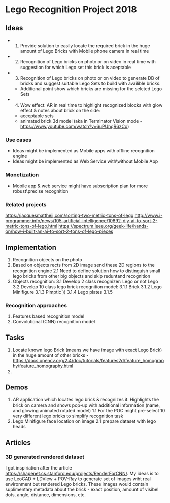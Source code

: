 # Lego Recognition Project 2018

## Ideas
* 1. Provide solution to easily locate the required brick in the huge amount of Lego Bricks with Mobile phone camera in real time
* 2. Recognition of Lego bricks on photo or on video in real time with suggestion for which Lego set this brick is aceptable
* 3. Recognition of Lego bricks on photo or on video to generate DB of bricks and suggest suitable Lego Sets to build with availible bricks.
	* Additional point show which bricks are missing for the selcted Lego Sets
* 4. Wow effect: AR in real time to highlight recognized blocks with glow effect & notes about brick on the side:
	* acceptable sets
	* animated brick 3d model (aka in Terminator Vision mode - https://www.youtube.com/watch?v=6uPUhqR6zCo)

### Use cases
* Ideas might be implemented as Mobile apps with offline recognition engine
* Ideas might be implemented as Web Service with\without Mobile App  

### Monetization
* Mobile app & web service might have subscription plan for more robust\precise recognition

### Related projects
https://jacquesmattheij.com/sorting-two-metric-tons-of-lego
http://www.i-programmer.info/news/105-artificial-intelligence/10892-diy-ai-to-sort-2-metric-tons-of-lego.html
https://spectrum.ieee.org/geek-life/hands-on/how-i-built-an-ai-to-sort-2-tons-of-lego-pieces

## Implementation
1. Recognition objects on the photo
2. Based on objects rects from 2D image send these 2D regions to the recognition engine
	2.1 Need to define solution how to distinguish small lego bricks from other big objects and skip reduntand recognition
3. Objects recognition:
	3.1 Develop 2 class recognizer: Lego or not Lego
	3.2 Develop 10 class lego brick recognition model:
		3.1.1 Brick
		3.1.2 Lego Minifigure
		3.1.3 Pimptic ))
		3.1.4 Lego plates
		3.1.5 
		
### Recognition approaches
1. Features based recognition model
2. Convolutional (CNN) recognition model

## Tasks
1. Locate known lego Brick (means we have image with exact Lego Brick) in the huge amount of other bricks - https://docs.opencv.org/2.4/doc/tutorials/features2d/feature_homography/feature_homography.html
2. 	

## Demos
1. AR application which locates lego brick & recognizes it. Highlights the brick on camera and shows pop-up with additional information (name, and glowing animated rotated model)
	1.1 For the POC might pre-select 10 very different lego bricks to simplify recognition task
2. Lego Minifigure face location on image
	2.1 prepare dataset with lego heads
	
## Articles

### 3D generated rendered dataset
I got inspiriation after the article https://shapenet.cs.stanford.edu/projects/RenderForCNN/. My ideas is to use LeoCAD + LDView + POV-Ray to generate set of images wiht real environment but rendered Lego bricks.
These images would contain suplimentary metadata about the brick - exact position, amount of visibel dots, angle, distance, dimensions, etc.
